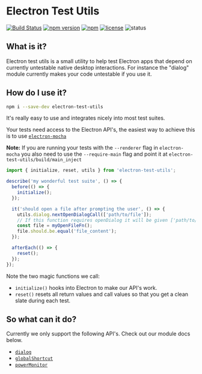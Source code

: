# Electron Test Utils

[![Build Status](https://travis-ci.org/MarshallOfSound/electron-test-utils.svg?branch=master)](https://travis-ci.org/MarshallOfSound/electron-test-utils)
[![npm version](https://badge.fury.io/js/electron-test-utils.svg)](https://www.npmjs.com/package/electron-test-utils)
[![npm](https://img.shields.io/npm/dt/electron-test-utils.svg?maxAge=2592000)](https://www.npmjs.com/package/electron-test-utils)
[![license](https://img.shields.io/github/license/MarshallOfSound/electron-test-utils.svg?maxAge=2592000)](https://github.com/MarshallOfSound/electron-test-utils/blob/master/LICENSE)
![status](https://img.shields.io/badge/Status-%20Ready%20for%20Awesome-red.svg)


## What is it?

Electron test utils is a small utility to help test Electron apps that depend
on currently untestable native desktop interactions.  For instance the "dialog"
module currently makes your code untestable if you use it.

## How do I use it?

```bash
npm i --save-dev electron-test-utils
```

It's really easy to use and integrates nicely into most test suites.

Your tests need access to the Electron API's, the easiest way to
achieve this is to use [`electron-mocha`](https://github.com/jprichardson/electron-mocha)

**Note:** If you are running your tests with the `--renderer` flag in `electron-mocha`
you also need to use the `--require-main` flag and point it at `electron-test-utils/build/main_inject`

```js
import { initialize, reset, utils } from 'electron-test-utils';

describe('my wonderful test suite', () => {
  before(() => {
    initialize();
  });

  it('should open a file after prompting the user', () => {
    utils.dialog.nextOpenDialogCall(['path/to/file']);
    // If this function requires openDialog it will be given ['path/to/file']
    const file = myOpenFileFn();
    file.should.be.equal('file_content');
  });

  afterEach(() => {
    reset();
  });
});
```

Note the two magic functions we call:

* `initialize()` hooks into Electron to make
our API's work.  
* `reset()` resets all return values and call values so
that you get a clean slate during each test.  

## So what can it do?

Currently we only support the following API's.  Check out our module docs below.

* [`dialog`](docs/dialog.md)
* [`globalShortcut`](docs/globalShortcut.md)
* [`powerMonitor`](docs/powerMonitor.md)

